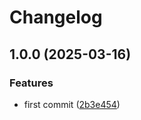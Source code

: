 # Changelog

## 1.0.0 (2025-03-16)


### Features

* first commit ([2b3e454](https://github.com/ozontech/oze-canopen/commit/2b3e454c9f98f4899d618eec9c1e853374571005))
